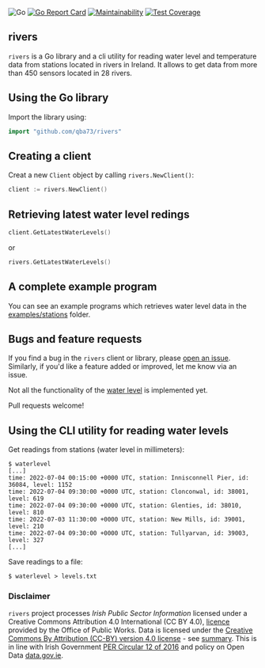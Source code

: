 ![Go](https://github.com/qba73/rivers/workflows/Go/badge.svg)
[![Go Report Card](https://goreportcard.com/badge/github.com/qba73/rivers)](https://goreportcard.com/report/github.com/qba73/rivers)
[![Maintainability](https://api.codeclimate.com/v1/badges/049487670cd44b2ab841/maintainability)](https://codeclimate.com/github/qba73/rivers/maintainability)
[![Test Coverage](https://api.codeclimate.com/v1/badges/049487670cd44b2ab841/test_coverage)](https://codeclimate.com/github/qba73/rivers/test_coverage)

## rivers

```rivers``` is a Go library and a cli utility for reading water level and temperature data from stations located in rivers in Ireland. It allows to get data from more than 450 sensors located in 28 rivers.  

## Using the Go library
Import the library using:
```go
import "github.com/qba73/rivers" 
```
## Creating a client
Creat a new ```Client``` object by calling ```rivers.NewClient()```:
```go
client := rivers.NewClient()
```
## Retrieving latest water level redings

```go
client.GetLatestWaterLevels()
```
or
```go
rivers.GetLatestWaterLevels()
```
## A complete example program
You can see an example programs which retrieves water level data in the [examples/stations](examples/stations/main.go) folder.

## Bugs and feature requests
If you find a bug in the ```rivers``` client or library, please [open an issue](https://github.com/qba73/rivers/issues). Similarly, if you'd like a feature added or improved, let me know via an issue.

Not all the functionality of the [water level](https://waterlevel.ie) is implemented yet.

Pull requests welcome!

## Using the CLI utility for reading water levels

Get readings from stations (water level in millimeters):
```
$ waterlevel
[...]
time: 2022-07-04 00:15:00 +0000 UTC, station: Innisconnell Pier, id: 36084, level: 1152
time: 2022-07-04 09:30:00 +0000 UTC, station: Clonconwal, id: 38001, level: 619
time: 2022-07-04 09:30:00 +0000 UTC, station: Glenties, id: 38010, level: 810
time: 2022-07-03 11:30:00 +0000 UTC, station: New Mills, id: 39001, level: 210
time: 2022-07-04 09:30:00 +0000 UTC, station: Tullyarvan, id: 39003, level: 327
[...]
```

Save readings to a file:
```
$ waterlevel > levels.txt
```

### Disclaimer

```rivers``` project processes *Irish Public Sector Information* licensed under a Creative Commons Attribution 4.0 International (CC BY 4.0), [licence](http://waterlevel.ie) provided by the Office of Public Works.
Data is licensed under the [Creative Commons By Attribution (CC-BY) version 4.0 license](https://creativecommons.org/licenses/by/4.0/legalcode) - see [summary](https://creativecommons.org/licenses/by/4.0/).
This is in line with Irish Government [PER Circular 12 of 2016](http://circulars.gov.ie/pdf/circular/per/2016/12.pdf) and policy on Open Data [data.gov.ie](https://data.gov.ie/data).
